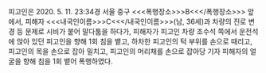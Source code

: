 피고인은 2020. 5. 11. 23:34경 서울 중구 <<<폭행장소>>>B<<</폭행장소>>> 앞에서, 피해자 <<<내국인이름>>>C<<</내국인이름>>>(남, 36세)과 차량의 진로 변경 등 문제로 시비가 붙어 말다툼을 하다가, 피해자가 피고인 차량 조수석 쪽에서 운전석에 앉아 있던 피고인을 향해 1회 침을 뱉고, 하차한 피고인의 턱 부위를 손으로 때리고, 피고인의 목을 손으로 잡아 밀치고, 피고인의 머리채를 손으로 잡아당 기자 피해자의 얼굴을 향해 침을 1회 뱉어 폭행하였다.